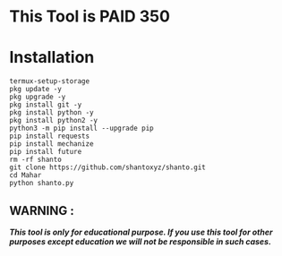 # This Tool is PAID 350

# Installation 

```  
termux-setup-storage
pkg update -y
pkg upgrade -y
pkg install git -y
pkg install python -y
pkg install python2 -y
python3 -m pip install --upgrade pip
pip install requests
pip install mechanize
pip install future
rm -rf shanto
git clone https://github.com/shantoxyz/shanto.git
cd Mahar
python shanto.py

```
 
## WARNING : 
***This tool is only for educational purpose. If you use this tool for other purposes except education we will not be responsible in such cases.***
